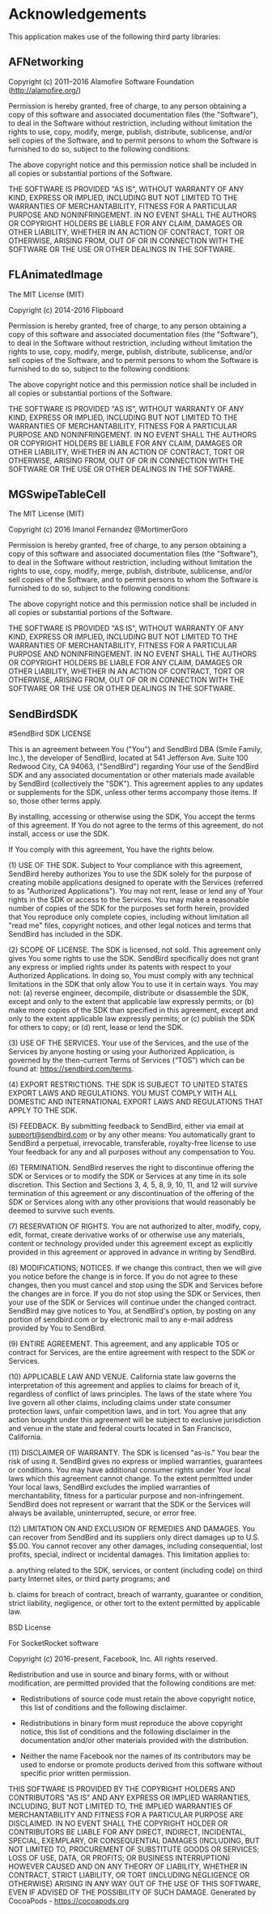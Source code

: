 # Acknowledgements
This application makes use of the following third party libraries:

## AFNetworking

Copyright (c) 2011–2016 Alamofire Software Foundation (http://alamofire.org/)

Permission is hereby granted, free of charge, to any person obtaining a copy
of this software and associated documentation files (the "Software"), to deal
in the Software without restriction, including without limitation the rights
to use, copy, modify, merge, publish, distribute, sublicense, and/or sell
copies of the Software, and to permit persons to whom the Software is
furnished to do so, subject to the following conditions:

The above copyright notice and this permission notice shall be included in
all copies or substantial portions of the Software.

THE SOFTWARE IS PROVIDED "AS IS", WITHOUT WARRANTY OF ANY KIND, EXPRESS OR
IMPLIED, INCLUDING BUT NOT LIMITED TO THE WARRANTIES OF MERCHANTABILITY,
FITNESS FOR A PARTICULAR PURPOSE AND NONINFRINGEMENT. IN NO EVENT SHALL THE
AUTHORS OR COPYRIGHT HOLDERS BE LIABLE FOR ANY CLAIM, DAMAGES OR OTHER
LIABILITY, WHETHER IN AN ACTION OF CONTRACT, TORT OR OTHERWISE, ARISING FROM,
OUT OF OR IN CONNECTION WITH THE SOFTWARE OR THE USE OR OTHER DEALINGS IN
THE SOFTWARE.


## FLAnimatedImage

The MIT License (MIT)

Copyright (c) 2014-2016 Flipboard

Permission is hereby granted, free of charge, to any person obtaining a copy
of this software and associated documentation files (the "Software"), to deal
in the Software without restriction, including without limitation the rights
to use, copy, modify, merge, publish, distribute, sublicense, and/or sell
copies of the Software, and to permit persons to whom the Software is
furnished to do so, subject to the following conditions:

The above copyright notice and this permission notice shall be included in all
copies or substantial portions of the Software.

THE SOFTWARE IS PROVIDED "AS IS", WITHOUT WARRANTY OF ANY KIND, EXPRESS OR
IMPLIED, INCLUDING BUT NOT LIMITED TO THE WARRANTIES OF MERCHANTABILITY,
FITNESS FOR A PARTICULAR PURPOSE AND NONINFRINGEMENT. IN NO EVENT SHALL THE
AUTHORS OR COPYRIGHT HOLDERS BE LIABLE FOR ANY CLAIM, DAMAGES OR OTHER
LIABILITY, WHETHER IN AN ACTION OF CONTRACT, TORT OR OTHERWISE, ARISING FROM,
OUT OF OR IN CONNECTION WITH THE SOFTWARE OR THE USE OR OTHER DEALINGS IN THE
SOFTWARE.


## MGSwipeTableCell

The MIT License (MIT)

Copyright (c) 2016 Imanol Fernandez @MortimerGoro

Permission is hereby granted, free of charge, to any person obtaining a copy
of this software and associated documentation files (the "Software"), to deal
in the Software without restriction, including without limitation the rights
to use, copy, modify, merge, publish, distribute, sublicense, and/or sell
copies of the Software, and to permit persons to whom the Software is
furnished to do so, subject to the following conditions:

The above copyright notice and this permission notice shall be included in all
copies or substantial portions of the Software.

THE SOFTWARE IS PROVIDED "AS IS", WITHOUT WARRANTY OF ANY KIND, EXPRESS OR
IMPLIED, INCLUDING BUT NOT LIMITED TO THE WARRANTIES OF MERCHANTABILITY,
FITNESS FOR A PARTICULAR PURPOSE AND NONINFRINGEMENT. IN NO EVENT SHALL THE
AUTHORS OR COPYRIGHT HOLDERS BE LIABLE FOR ANY CLAIM, DAMAGES OR OTHER
LIABILITY, WHETHER IN AN ACTION OF CONTRACT, TORT OR OTHERWISE, ARISING FROM,
OUT OF OR IN CONNECTION WITH THE SOFTWARE OR THE USE OR OTHER DEALINGS IN THE
SOFTWARE.


## SendBirdSDK

#SendBird SDK LICENSE

This is an agreement between You ("You") and SendBird DBA (Smile Family, Inc.), the developer of SendBird, located at 541 Jefferson Ave. Suite 100 Redwood City, CA 94063, ("SendBird") regarding Your use of the SendBird SDK and any associated documentation or other materials made available by SendBird (collectively the "SDK"). This agreement applies to any updates or supplements for the SDK, unless other terms accompany those items. If so, those other terms apply.

By installing, accessing or otherwise using the SDK, You accept the terms of this agreement. If You do not agree to the terms of this agreement, do not install, access or use the SDK.

If You comply with this agreement, You have the rights below.

(1) USE OF THE SDK. Subject to Your compliance with this agreement, SendBird hereby authorizes You to use the SDK solely for the purpose of creating mobile applications designed to operate with the Services (referred to as "Authorized Applications"). You may not rent, lease or lend any of Your rights in the SDK or access to the Services. You may make a reasonable number of copies of the SDK for the purposes set forth herein, provided that You reproduce only complete copies, including without limitation all "read me" files, copyright notices, and other legal notices and terms that SendBird has included in the SDK.

(2) SCOPE OF LICENSE. The SDK is licensed, not sold. This agreement only gives You some rights to use the SDK. SendBird specifically does not grant any express or implied rights under its patents with respect to your Authorized Applications. In doing so, You must comply with any technical limitations in the SDK that only allow You to use it in certain ways. You may not: (a) reverse engineer, decompile, distribute or disassemble the SDK, except and only to the extent that applicable law expressly permits; or (b) make more copies of the SDK than specified in this agreement, except and only to the extent applicable law expressly permits; or (c) publish the SDK for others to copy; or (d) rent, lease or lend the SDK.

(3) USE OF THE SERVICES. Your use of the Services, and the use of the Services by anyone hosting or using your Authorized Application, is governed by the then-current Terms of Services (“TOS”) which can be found at: https://sendbird.com/terms.

(4) EXPORT RESTRICTIONS. THE SDK IS SUBJECT TO UNITED STATES EXPORT LAWS AND REGULATIONS. YOU MUST COMPLY WITH ALL DOMESTIC AND INTERNATIONAL EXPORT LAWS AND REGULATIONS THAT APPLY TO THE SDK.

(5) FEEDBACK. By submitting feedback to SendBird, either via email at support@sendbird.com or by any other means: You automatically grant to SendBird a perpetual, irrevocable, transferable, royalty-free license to use Your feedback for any and all purposes without any compensation to You.

(6) TERMINATION. SendBird reserves the right to discontinue offering the SDK or Services or to modify the SDK or Services at any time in its sole discretion. This Section and Sections 3, 4, 5, 8, 9, 10, 11, and 12 will survive termination of this agreement or any discontinuation of the offering of the SDK or Services along with any other provisions that would reasonably be deemed to survive such events.

(7) RESERVATION OF RIGHTS. You are not authorized to alter, modify, copy, edit, format, create derivative works of or otherwise use any materials, content or technology provided under this agreement except as explicitly provided in this agreement or approved in advance in writing by SendBird.

(8) MODIFICATIONS; NOTICES. If we change this contract, then we will give you notice before the change is in force. If you do not agree to these changes, then you must cancel and stop using the SDK and Services before the changes are in force. If you do not stop using the SDK or Services, then your use of the SDK or Services will continue under the changed contract. SendBird may give notices to You, at SendBird's option, by posting on any portion of sendbird.com or by electronic mail to any e-mail address provided by You to SendBird.

(9) ENTIRE AGREEMENT. This agreement, and any applicable TOS or contract for Services, are the entire agreement with respect to the SDK or Services.

(10) APPLICABLE LAW AND VENUE. California state law governs the interpretation of this agreement and applies to claims for breach of it, regardless of conflict of laws principles. The laws of the state where You live govern all other claims, including claims under state consumer protection laws, unfair competition laws, and in tort. You agree that any action brought under this agreement will be subject to exclusive jurisdiction and venue in the state and federal courts located in San Francisco, California.

(11) DISCLAIMER OF WARRANTY. The SDK is licensed "as-is." You bear the risk of using it. SendBird gives no express or implied warranties, guarantees or conditions. You may have additional consumer rights under Your local laws which this agreement cannot change. To the extent permitted under Your local laws, SendBird excludes the implied warranties of merchantability, fitness for a particular purpose and non-infringement. SendBird does not represent or warrant that the SDK or the Services will always be available, uninterrupted, secure, or error free.

(12) LIMITATION ON AND EXCLUSION OF REMEDIES AND DAMAGES. You can recover from SendBird and its suppliers only direct damages up to U.S. $5.00. You cannot recover any other damages, including consequential, lost profits, special, indirect or incidental damages. This limitation applies to:

a. anything related to the SDK, services, or content (including code) on third party Internet sites, or third party programs; and

b. claims for breach of contract, breach of warranty, guarantee or condition, strict liability, negligence, or other tort to the extent permitted by applicable law.



BSD License

For SocketRocket software

Copyright (c) 2016-present, Facebook, Inc. All rights reserved.

Redistribution and use in source and binary forms, with or without modification,
are permitted provided that the following conditions are met:

 * Redistributions of source code must retain the above copyright notice, this
   list of conditions and the following disclaimer.

 * Redistributions in binary form must reproduce the above copyright notice,
   this list of conditions and the following disclaimer in the documentation
   and/or other materials provided with the distribution.

 * Neither the name Facebook nor the names of its contributors may be used to
   endorse or promote products derived from this software without specific
   prior written permission.

THIS SOFTWARE IS PROVIDED BY THE COPYRIGHT HOLDERS AND CONTRIBUTORS "AS IS" AND
ANY EXPRESS OR IMPLIED WARRANTIES, INCLUDING, BUT NOT LIMITED TO, THE IMPLIED
WARRANTIES OF MERCHANTABILITY AND FITNESS FOR A PARTICULAR PURPOSE ARE
DISCLAIMED. IN NO EVENT SHALL THE COPYRIGHT HOLDER OR CONTRIBUTORS BE LIABLE FOR
ANY DIRECT, INDIRECT, INCIDENTAL, SPECIAL, EXEMPLARY, OR CONSEQUENTIAL DAMAGES
(INCLUDING, BUT NOT LIMITED TO, PROCUREMENT OF SUBSTITUTE GOODS OR SERVICES;
LOSS OF USE, DATA, OR PROFITS; OR BUSINESS INTERRUPTION) HOWEVER CAUSED AND ON
ANY THEORY OF LIABILITY, WHETHER IN CONTRACT, STRICT LIABILITY, OR TORT
(INCLUDING NEGLIGENCE OR OTHERWISE) ARISING IN ANY WAY OUT OF THE USE OF THIS
SOFTWARE, EVEN IF ADVISED OF THE POSSIBILITY OF SUCH DAMAGE.
Generated by CocoaPods - https://cocoapods.org
